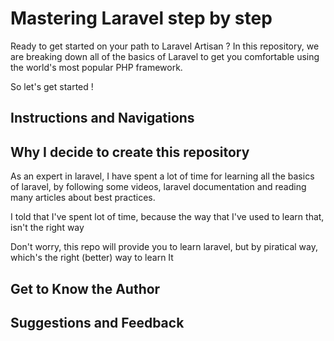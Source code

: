 # Mastering Laravel step by step

Ready to get started on your path to Laravel Artisan ? In this repository, we are breaking down all of the basics of Laravel to get you comfortable using the world's most popular PHP framework. 

So let's get started !

## Instructions and Navigations


## Why I decide to create this repository 

As an expert in laravel, I have spent a lot of time for learning all the basics of laravel, by following some videos, laravel documentation and reading many articles about best practices.

I told that I've spent lot of time, because the way that I've used to learn that, isn't the right way

Don't worry, this repo will provide you to learn laravel, but by piratical way, which's the right (better) way to learn It

## Get to Know the Author

## Suggestions and Feedback

